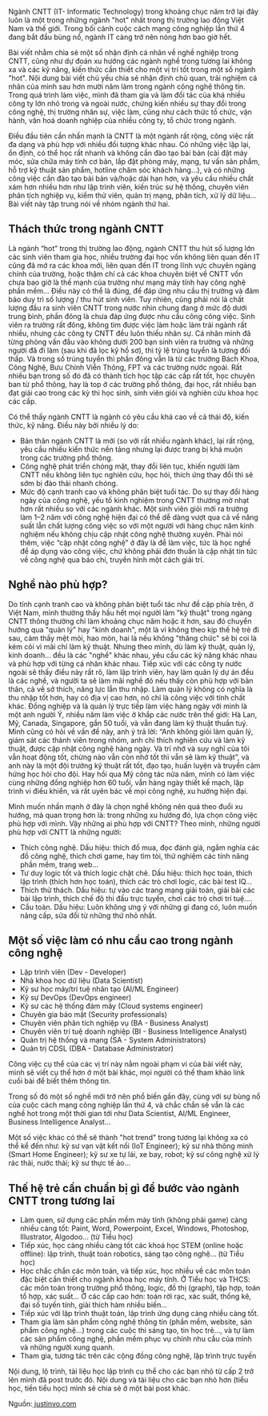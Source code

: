 Ngành CNTT (IT- Informatic Technology) trong khoảng chục năm trở lại đây luôn là một trong những ngành "hot" nhất trong thị trường lao động Việt Nam và thế giới. Trong bối cảnh cuộc cách mạng công nghiệp lần thứ 4 đang bắt đầu bùng nổ, ngành IT càng trở nên nóng hơn bao giờ hết.

Bài viết nhằm chia sẻ một số nhận định cá nhân về nghề nghiệp trong CNTT, cũng như dự đoán xu hướng các ngành nghề trong tương lai không xa và các kỹ năng, kiến thức cần thiết cho một vị trí tốt trong một số ngành "hot". Nội dung bài viết chủ yếu chia sẻ nhận định chủ quan, trải nghiệm cá nhân của mình sau hơn mười năm làm trong ngành công nghệ thông tin. Trong quá trình làm việc, mình đã tham gia và làm đối tác của khá nhiều công ty lớn nhỏ trong và ngoài nước, chứng kiến nhiều sự thay đổi trong công nghệ, thị trường nhân sự, việc làm, cũng như cách thức tổ chức, vận hành, văn hoá doanh nghiệp của nhiều công ty, tổ chức trong ngành.

Điều đầu tiên cần nhấn mạnh là CNTT là một ngành rất rộng, công việc rất đa dạng và phù hợp với nhiều đối tượng khác nhau. Có những việc lặp lại, ổn định, có thể học rất nhanh và không cần đào tạo bài bản (cài đặt máy móc, sửa chữa máy tính cơ bản, lắp đặt phòng máy, mạng, tư vấn sản phẩm, hỗ trợ kỹ thuật sản phẩm, hotline chăm sóc khách hàng...), và có những công việc cần đào tạo bài bản và/hoặc dài hạn hơn, và yêu cầu nhiều chất xám hơn nhiều hơn như lập trình viên, kiến trúc sư hệ thống, chuyên viên phân tích nghiệp vụ, kiểm thử viên, quản trị mạng, phân tích, xử lý dữ liệu... Bài viết này tập trung nói về nhóm ngành thứ hai.

## Thách thức trong ngành CNTT
Là ngành “hot” trong thị trường lao động, ngành CNTT thu hút số lượng lớn các sinh viên tham gia học, nhiều trường đại học vốn không liên quan đến IT cũng đã mở ra các khoa mới, liên quan đến IT trong lĩnh vực chuyên ngàng chính của trường, hoặc thậm chí cả các khoa chuyên biệt về CNTT vốn chưa bao giờ là thế mạnh của trường như mạng máy tính hay công nghệ phần mềm... Điều này có thể là đúng, để đáp ứng nhu cầu thị trường và đảm bảo duy trì số lượng / thu hút sinh viên. Tuy nhiên, cũng phải nói là chất lượng đầu ra sinh viên CNTT trong nước nhìn chung đang ở mức độ dưới trung bình, phần đông là chưa đáp ứng được nhu cầu công công việc. Sinh viên ra trường rất đông, không tìm được việc làm hoặc làm trái ngành rất nhiều, nhưng các công ty CNTT đều luôn thiếu nhân sự. Cá nhân mình đã từng phỏng vấn đầu vào không dưới 200 bạn sinh viên ra trường và những người đã đi làm (sau khi đã lọc kỹ hồ sơ), thì tỷ lệ trúng tuyển là tương đối thấp. Và trong số trúng tuyển thì phần đông vẫn là từ các trường Bách Khoa, Công Nghệ, Bưu Chính Viễn Thông, FPT và các trường nước ngoài. Rất nhiều bạn trong số đó đã có thành tích học tập các cấp rất tốt, học chuyên ban từ phổ thông, hay là top ở các trường phổ thông, đại học, rất nhiều bạn đạt giải cao trong các kỳ thi học sinh, sinh viên giỏi và nghiên cứu khoa học các cấp.

Có thể thấy ngành CNTT là ngành có yêu cầu khá cao về cả thái độ, kiến thức, kỹ năng. Điều này bởi nhiều lý do:

* Bản thân ngành CNTT là mới (so với rất nhiều ngành khác), lại rất rộng, yêu cầu nhiều kiến thức nền tảng nhưng lại được trang bị khá muộn trong các trường phổ thông.
* Công nghệ phát triển chóng mặt, thay đổi liên tục, khiến người làm CNTT nếu không liên tục nghiên cứu, học hỏi, thích ứng thay đổi thì sẽ sớm bị đào thải nhanh chóng.
* Mức độ cạnh tranh cao và không phân biệt tuổi tác. Do sự thay đổi hàng ngày của công nghệ, yếu tố kinh nghiệm trong CNTT thường mờ nhạt hơn rất nhiều so với các ngành khác. Một sinh viên giỏi mới ra trường làm 1–2 năm với công nghệ hiện đại có thể dễ dàng vượt qua cả về năng suất lẫn chất lượng công việc so với một người với hàng chục năm kinh nghiệm nếu không chịu cập nhật công nghệ thường xuyên. Phải nói thêm, việc “cập nhật công nghệ” ở đây là để làm việc, tức là học nghề để áp dụng vào công việc, chứ không phải đơn thuần là cập nhật tin tức về công nghệ qua báo chí, truyền hình một cách giải trí.

## Nghề nào phù hợp?
Do tính cạnh tranh cao và không phân biệt tuổi tác như đề cập phía trên, ở Việt Nam, mình thường thấy hầu hết mọi người làm "kỹ thuật" trong ngàng CNTT thông thường chỉ làm khoảng chục năm hoặc ít hơn, sau đó chuyển hướng qua "quản lý" hay "kinh doanh", một là vì không theo kịp thế hệ trẻ đi sau, cảm thấy mệt mỏi, hao mòn, hai là nếu không "thăng chức" sẽ bị coi là kém cỏi vì mãi chỉ làm kỹ thuật. Nhưng theo mình, dù làm kỹ thuật, quản lý, kinh doanh... đều là các "nghề" khác nhau, yêu cầu các kỹ năng khác nhau và phù hợp với từng cá nhân khác nhau. Tiếp xúc với các công ty nước ngoài sẽ thấy điều này rất rõ, làm lập trình viên, hay làm quản lý dự án đều là các nghề, và người ta sẽ làm mãi nghề đó nếu thấy còn phù hợp với bản thân, cả về sở thích, năng lực lẫn thu nhập. Làm quản lý không có nghĩa là thu nhập tốt hơn, hay có địa vị cao hơn, nó chỉ là công việc với tính chất khác. Đồng nghiệp và là quản lý trực tiếp làm việc hàng ngày với mình là một anh người Ý, nhiều năm làm việc ở khắp các nước trên thế giới: Hà Lan, Mỹ, Canada, Singapore, gần 50 tuổi, và vẫn đang làm kỹ thuật thuần tuý. Mình cũng có hỏi về vấn đề này, anh ý trả lời: “Anh không giỏi làm quản lý, giám sát các thành viên trong nhóm, anh chỉ thích nghiên cứu và làm kỹ thuật, được cập nhật công nghệ hàng ngày. Và trí nhớ và suy nghĩ của tôi vẫn hoạt động tốt, chừng nào vẫn còn nhớ tốt thì vẫn sẽ làm kỹ thuật”, và anh này là một đội trưởng kỹ thuật rất tốt, đạo tạo, huấn luyện và truyển cảm hứng học hỏi cho đội. Hay hồi qua Mỹ công tác nửa năm, mình có làm việc cùng những đồng nghiệp hơn 60 tuổi, vẫn hàng ngày thiết kế mạch, lập trình vi điều khiển, và rất uyên bác về mọi công nghệ, xu hướng hiện đại.

Mình muốn nhấn mạnh ở đây là chọn nghề không nên quá theo đuổi xu hướng, mà quan trọng hơn là: trong những xu hướng đó, lựa chọn công việc phù hợp với mình. Vậy những ai phù hợp với CNTT? Theo mình, những người phù hợp với CNTT là những người:

* Thích công nghệ. Dấu hiệu: thích đồ mua, đọc đánh giá, ngắm nghía các đồ công nghệ, thích chơi game, hay tìm tòi, thử nghiệm các tính năng phần mềm, trang web...
* Tư duy logic tốt và thích logic chặt chẽ. Dấu hiệu: thích học toán, thích lập trình (thích hơn học toán), thích các trò chơi logic, các bài test IQ...
* Thích thử thách. Dấu hiệu: tự vào các trang mạng giải toán, giải bài các bài lập trình, thích chế độ thi đấu trực tuyến, chơi các trò chơi trí tuệ....
* Cầu toàn. Dấu hiệu: Luôn không ưng ý với những gì đang có, luôn muốn nâng cấp, sửa đổi từ những thứ nhỏ nhất.

## Một số việc làm có nhu cầu cao trong ngành công nghệ
* Lập trình viên (Dev - Developer)
* Nhà khoa học dữ liệu (Data Scientist)
* Kỹ sư học máy/trí tuệ nhân tạo (AI/ML Engineer)
* Kỹ sự DevOps (DevOps engineer)
* Kỹ sư các hệ thống đám mây (Cloud systems engineer)
* Chuyên gia bảo mật (Security professionals)
* Chuyên viên phân tích nghiệp vụ (BA - Business Analyst)
* Chuyên viên trí tuệ doanh nghiệp (BI - Business Intelligence Analyst)
* Quản trị hệ thống và mạng (SA - System Administrators)
* Quản trị CDSL (DBA - Database Administrator)

Công việc cụ thể của các vị trí này nằm ngoài phạm vi của bài viết này, mình sẽ viết cụ thể hơn ở một bài khác, mọi người có thể tham khảo link cuối bài để biết thêm thông tin.

Trong số đó một số nghề mới trở nên phổ biến gần đây, cùng với sự bùng nổ của cuộc cách mạng công nghiệp lần thứ 4, và chắc chắn sẽ vẫn là các nghề hot trong một thời gian tới như Data Scientist, AI/ML Engineer, Business Intelligence Analyst…

Một số việc khác có thể sẽ thành "hot trend" trong tương lại không xa có thể kể đến như: kỹ sư vạn vật kết nối (IoT Engineer); kỹ sư nhà thông minh (Smart Home Engineer); kỹ sư xe tự lái, xe bay, robot; kỹ sư công nghệ xử lý rác thải, nước thải; kỹ sư thực tế ảo...

## Thế hệ trẻ cần chuẩn bị gì để bước vào ngành CNTT trong tương lai
* Làm quen, sử dụng các phần mềm máy tính (không phải game) càng nhiều càng tốt: Paint, Word, Powerpoint, Excel, Windows, Photoshop, Illustrator, Algodoo... (từ Tiểu học)
* Tiếp xúc, học càng nhiều càng tốt các khoá học STEM (online hoặc offline): lập trình, thuật toán robotics, sáng tạo công nghệ... (từ Tiểu học)
* Học chắc chắn các môn toán, và tiếp xúc, học nhiều về các môn toán đặc biệt cần thiết cho ngành khoa học máy tính. Ở Tiểu học và THCS: các môn toán trong trường phổ thông, logic, đồ thị (graph), tập hợp, toán tổ hợp, xác suất... Ở các cấp cao hơn: toán rời rạc, xác suất, thống kê, đại số tuyến tính, giải thích hàm nhiều biến…
* Tiếp xúc với lập trình thuật toán, lập trình ứng dụng càng nhiều càng tốt.
* Tham gia làm sản phẩm công nghệ thông tin (phần mềm, website, sản phẩm công nghệ...) trong các cuộc thi sáng tạo, tin học trẻ..., và tự làm các sản phẩm công nghệ, phần mềm phục vụ chính nhu cầu của mình và những người xung quanh.
* Tham gia, tương tác trên các cộng đồng công nghệ, lập trình trực tuyến

Nội dung, lộ trình, tài liệu học lập trình cụ thể cho các bạn nhỏ từ cấp 2 trở lên mình đã post trước đó. Nội dung và tài liệu cho các bạn nhỏ hơn (tiểu học, tiền tiểu học) mình sẽ chia sẻ ở một bài post khác.

Nguồn:[ justinvo.com](https://justinvo.com)